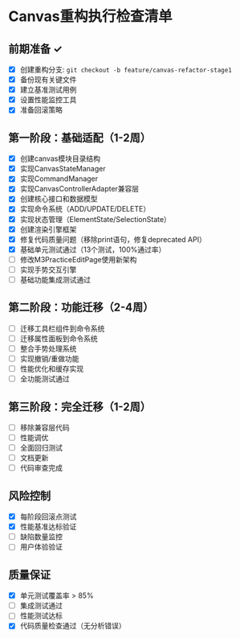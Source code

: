 # Canvas重构执行检查清单

## 前期准备 ✓

- [x] 创建重构分支: `git checkout -b feature/canvas-refactor-stage1`
- [x] 备份现有关键文件
- [x] 建立基准测试用例
- [x] 设置性能监控工具
- [x] 准备回滚策略

## 第一阶段：基础适配（1-2周）

- [x] 创建canvas模块目录结构
- [x] 实现CanvasStateManager
- [x] 实现CommandManager
- [x] 实现CanvasControllerAdapter兼容层
- [x] 创建核心接口和数据模型
- [x] 实现命令系统（ADD/UPDATE/DELETE）
- [x] 实现状态管理（ElementState/SelectionState）
- [x] 创建渲染引擎框架
- [x] 修复代码质量问题（移除print语句，修复deprecated API）
- [x] 基础单元测试通过（13个测试，100%通过率）
- [ ] 修改M3PracticeEditPage使用新架构
- [ ] 实现手势交互引擎
- [ ] 基础功能集成测试通过

## 第二阶段：功能迁移（2-4周）

- [ ] 迁移工具栏组件到命令系统
- [ ] 迁移属性面板到命令系统
- [ ] 整合手势处理系统
- [ ] 实现撤销/重做功能
- [ ] 性能优化和缓存实现
- [ ] 全功能测试通过

## 第三阶段：完全迁移（1-2周）

- [ ] 移除兼容层代码
- [ ] 性能调优
- [ ] 全面回归测试
- [ ] 文档更新
- [ ] 代码审查完成

## 风险控制

- [x] 每阶段回滚点测试
- [x] 性能基准达标验证
- [ ] 缺陷数量监控
- [ ] 用户体验验证

## 质量保证

- [x] 单元测试覆盖率 > 85%
- [ ] 集成测试通过
- [ ] 性能测试达标
- [x] 代码质量检查通过（无分析错误）
